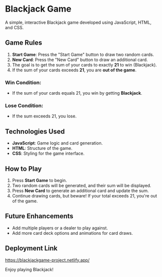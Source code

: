 # Blackjack Game

A simple, interactive Blackjack game developed using JavaScript, HTML, and CSS.

## Game Rules

1. **Start Game**: Press the "Start Game" button to draw two random cards. 
2. **New Card**: Press the "New Card" button to draw an additional card.
3. The goal is to get the sum of your cards to exactly **21** to win (Blackjack).
4. If the sum of your cards exceeds **21**, you are **out of the game**.

### Win Condition:
- If the sum of your cards equals 21, you win by getting **Blackjack**.
  
### Lose Condition:
- If the sum exceeds 21, you lose.

## Technologies Used

- **JavaScript**: Game logic and card generation.
- **HTML**: Structure of the game.
- **CSS**: Styling for the game interface.

## How to Play

1. Press **Start Game** to begin.
2. Two random cards will be generated, and their sum will be displayed.
3. Press **New Card** to generate an additional card and update the sum.
4. Continue drawing cards, but beware! If your total exceeds 21, you're out of the game.

## Future Enhancements

- Add multiple players or a dealer to play against.
- Add more card deck options and animations for card draws.

## Deployment Link

https://blackjackgame-project.netlify.app/

Enjoy playing Blackjack!
